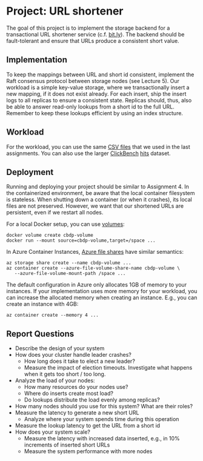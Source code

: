 # Project: URL shortener

The goal of this project is to implement the storage backend for a transactional URL shortener service (c.f. [bit.ly](https://bit.ly)).
The backend should be fault-tolerant and ensure that URLs produce a consistent short value.

## Implementation

To keep the mappings between URL and short id consistent, implement the Raft consensus protocol between storage nodes (see Lecture 5).
Our workload is a simple key-value storage, where we transactionally insert a new mapping, if it does not exist already.
For each insert, ship the insert logs to all replicas to ensure a consistent state.
Replicas should, thus, also be able to answer read-only lookups from a short id to the full URL.
Remember to keep these lookups efficient by using an index structure.

## Workload

For the workload, you can use the same [CSV files](https://db.in.tum.de/teaching/ws2223/clouddataprocessing/data/filelist.csv) 
that we used in the last assignments.
You can also use the larger [ClickBench](https://github.com/ClickHouse/ClickBench) [hits](https://datasets.clickhouse.com/hits_compatible/hits.tsv.gz) dataset.

## Deployment

Running and deploying your project should be similar to Assignment 4.
In the containerized environment, be aware that the local container filesystem is stateless.
When shutting down a container (or when it crashes), its local files are not preserved.
However, we want that our shortened URLs are persistent, even if we restart all nodes.

For a local Docker setup, you can use [volumes](https://docs.docker.com/storage/volumes/):
```
docker volume create cbdp-volume
docker run --mount source=cbdp-volume,target=/space ...
```

In Azure Container Instances, [Azure file shares](https://learn.microsoft.com/en-us/azure/container-instances/container-instances-volume-azure-files) have similar semantics:
```
az storage share create --name cbdp-volume ...
az container create --azure-file-volume-share-name cbdp-volume \
   --azure-file-volume-mount-path /space ...
```

The default configuration in Azure only allocates 1GB of memory to your instances.
If your implementation uses more memory for your workload, you can increase the allocated memory when creating an instance.
E.g., you can create an instance with 4GB:
```
az container create --memory 4 ...
```

## Report Questions

* Describe the design of your system
* How does your cluster handle leader crashes?
   * How long does it take to elect a new leader?
   * Measure the impact of election timeouts. Investigate what happens when it gets too short / too long.
* Analyze the load of your nodes:
   * How many resources do your nodes use?
   * Where do inserts create most load?
   * Do lookups distribute the load evenly among replicas?
* How many nodes should you use for this system? What are their roles?
* Measure the latency to generate a new short URL
   * Analyze where your system spends time during this operation
* Measure the lookup latency to get the URL from a short id
* How does your system scale?
   * Measure the latency with increased data inserted, e.g., in 10% increments of inserted short URLs
   * Measure the system performance with more nodes
